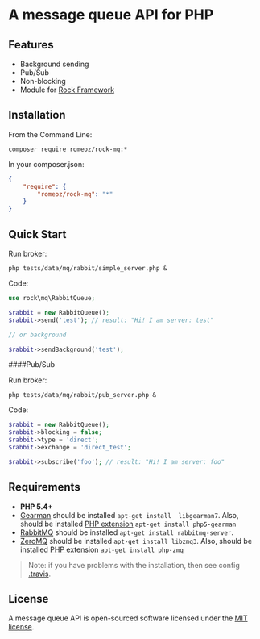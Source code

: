 A message queue API for PHP
=================

Features
-------------------

 * Background sending
 * Pub/Sub
 * Non-blocking
 * Module for [Rock Framework](https://github.com/romeOz/rock)

Installation
-------------------

From the Command Line:

```composer require romeoz/rock-mq:*```

In your composer.json:

```json
{
    "require": {
        "romeoz/rock-mq": "*"
    }
}
```

Quick Start
-------------------

Run broker:

```
php tests/data/mq/rabbit/simple_server.php &
```

Code:

```php
use rock\mq\RabbitQueue;

$rabbit = new RabbitQueue();
$rabbit->send('test'); // result: "Hi! I am server: test"

// or background

$rabbit->sendBackground('test');
```

####Pub/Sub

Run broker:

```
php tests/data/mq/rabbit/pub_server.php &
```
Code:

```php
$rabbit = new RabbitQueue();
$rabbit->blocking = false;
$rabbit->type = 'direct';
$rabbit->exchange = 'direct_test';

$rabbit->subscribe('foo'); // result: "Hi! I am server: foo"
```


Requirements
-------------------
 * **PHP 5.4+**
 * [Gearman](http://gearman.org/) should be installed `apt-get install  libgearman7`. Also, should be installed [PHP extension](http://pecl.php.net/package/gearman) `apt-get install php5-gearman`
 * [RabbitMQ](http://www.rabbitmq.com/) should be installed `apt-get install rabbitmq-server`.
 * [ZeroMQ](http://zeromq.org/) should be installed `apt-get install libzmq3`. Also, should be installed [PHP extension](http://pecl.php.net/package/zmq) `apt-get install php-zmq`
 
> Note: if you have problems with the installation, then see config [.travis](https://github.com/romeOz/rock/tree/master/tests/data/travis).

License
-------------------

A message queue API is open-sourced software licensed under the [MIT license](http://opensource.org/licenses/MIT).